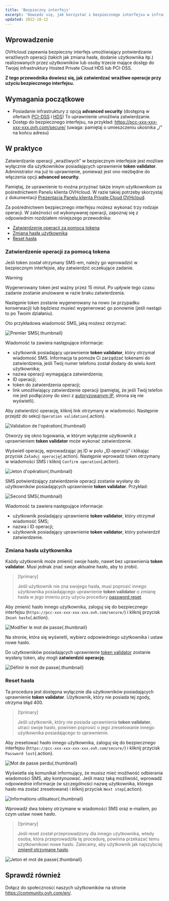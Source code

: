 ```yaml
---
title: 'Bezpieczny interfejs'
excerpt: 'Dowiedz się, jak korzystać z bezpiecznego interfejsu w infrastrukturach HDS lub PCI-DSS'
updated: 2022-10-12
---
```


## Wprowadzenie

OVHcloud zapewnia bezpieczny interfejs umożliwiający potwierdzanie wrażliwych operacji (takich jak zmiana hasła, dodanie użytkownika itp.) realizowanych przez użytkowników lub osoby trzecie mające dostęp do Twojej infrastruktury Hosted Private Cloud HDS lub PCI-DSS.

**Z tego przewodnika dowiesz się, jak zatwierdzać wrażliwe operacje przy użyciu bezpiecznego interfejsu.**

## Wymagania początkowe

- Posiadanie infrastruktury z opcją **advanced security** (dostępną w ofertach [PCI-DSS](https://www.ovhcloud.com/pl/enterprise/products/hosted-private-cloud/safety-compliance/sddc/) i [HDS](https://www.ovhcloud.com/pl/enterprise/products/hosted-private-cloud/safety-compliance/hds/)) To uprawnienie umożliwia zatwierdzanie.
- Dostęp do bezpiecznego interfejsu, na przykład: https://pcc-xxx-xxx-xxx-xxx.ovh.com/secure/ (uwaga: pamiętaj o umieszczeniu ukośnika „/” na końcu adresu)

## W praktyce

Zatwierdzanie operacji „wrażliwych” w bezpiecznym interfejsie jest możliwe wyłącznie dla użytkowników posiadających uprawnienie **token validator**. Administrator ma już to uprawnienie, ponieważ jest ono niezbędne do włączenia opcji **advanced security**. 

Pamiętaj, że uprawnienie to można przyznać także innym użytkownikom za pośrednictwem Panelu klienta OVHcloud. W razie takiej potrzeby skorzystaj z dokumentacji [Prezentacja Panelu klienta Private Cloud OVHcloud](/pages/hosted_private_cloud/hosted_private_cloud_powered_by_vmware/manager_ovh_private_cloud).

Za pośrednictwem bezpiecznego interfejsu możesz wykonać trzy rodzaje operacji. W zależności od wykonywanej operacji, zapoznaj się z odpowiednim rozdziałem niniejszego przewodnika:

- [Zatwierdzenie operacji za pomocą tokena](./#zatwierdzenie-operacji-za-pomoca-tokena)
- [Zmiana hasła użytkownika](./#zmiana-hasla-uzytkownika)
- [Reset hasła](./#reset-hasla)

### Zatwierdzenie operacji za pomocą tokena

Jeśli token został otrzymany SMS-em, należy go wprowadzić w bezpiecznym interfejsie, aby zatwierdzić oczekujące zadanie.

> [!warning]
>
> Wygenerowany token jest ważny przez 15 minut. Po upływie tego czasu zadanie zostanie anulowane w razie braku zatwierdzenia.
>
> Następnie token zostanie wygenerowany na nowo (w przypadku konserwacji) lub będziesz musieć wygenerować go ponownie (jeśli nastąpi to po Twoim działaniu).
>

Oto przykładowa wiadomość SMS, jaką możesz otrzymać:

![Premier SMS](images/SMS1.png){.thumbnail}

Wiadomość ta zawiera następujące informacje:

- użytkownik posiadający uprawnienie **token validator**, który otrzymał wiadomość SMS. Informacja ta pomoże Ci zarządzać tokenami do zatwierdzenia, jeśli Twój numer telefonu został dodany do wielu kont użytkownika;
- nazwa operacji wymagająca zatwierdzenia;
- ID operacji;
- token do zatwierdzenia operacji;
- link umożliwiający zatwierdzenie operacji (pamiętaj, że jeśli Twój telefon nie jest podłączony do sieci z [autoryzowanym IP](/pages/cloud/private-cloud/manager_ovh_private_cloud#bezpieczenstwo), strona się nie wyświetli).

Aby zatwierdzić operację, kliknij link otrzymany w wiadomości. Następnie przejdź do sekcji `Operation validation`{.action}.

![Validation de l'opération](images/operationValidation.png){.thumbnail}

Otworzy się okno logowania, w którym wyłącznie użytkownik z uprawnieniem **token validator** może wykonać zatwierdzenie.

Wyświetl operację, wprowadzając jej ID w polu „ID operacji” i klikając przycisk `Załaduj operację`{.action}. Następnie wprowadź token otrzymany w wiadomości SMS i kliknij `Confirm operation`{.action}.

![Jeton d'opération](images/operationIdAndToken.png){.thumbnail}

SMS potwierdzający zatwierdzenie operacji zostanie wysłany do użytkowników posiadających uprawnienie **token validator**. Przykład:

![Second SMS](images/SMS2.png){.thumbnail}

Wiadomość ta zawiera następujące informacje:

- użytkownik posiadający uprawnienie **token validator**, który otrzymał wiadomość SMS;
- nazwa i ID operacji;
- użytkownik posiadający uprawnienie **token validator**, który potwierdził zatwierdzenie.

### Zmiana hasła użytkownika

Każdy użytkownik może zmienić swoje hasło, nawet bez uprawnienia **token validator**. Musi jednak znać swoje aktualne hasło, aby to zrobić.

> [!primary]
>
> Jeśli użytkownik nie zna swojego hasła, musi poprosić innego użytkownika posiadającego uprawnienie **token validator** o zmianę hasła w jego imieniu przy użyciu procedury [password reset](./#reset-hasla).
> 

Aby zmienić hasło innego użytkownika, zaloguj się do bezpiecznego interfejsu (`https://pcc-xxx-xxx-xxx-xxx.ovh.com/secure/`) i kliknij przycisk `Zmień hasło`{.action}.

![Modifier le mot de passe](images/changePassword.png){.thumbnail}

Na stronie, która się wyświetli, wybierz odpowiedniego użytkownika i ustaw nowe hasło.

Do użytkowników posiadających uprawnienie [token validator](./#zatwierdzenie-operacji-za-pomoca-tokena) zostanie wysłany token, aby mogli **zatwierdzić operację**.

![Définir le mot de passe](images/defineNewPassword.png){.thumbnail}

### Reset hasła

Ta procedura jest dostępna wyłącznie dla użytkowników posiadających uprawnienie **token validator**. Użytkownik, który nie posiada tej zgody, otrzyma błąd 400.

> [!primary]
>
> Jeśli użytkownik, który nie posiada uprawnienia **token validator**, utraci swoje hasło, powinien poprosić o jego zresetowanie innego użytkownika posiadającego to uprawnienie.
> 

Aby zresetować hasło innego użytkownika, zaloguj się do bezpiecznego interfejsu (`https://pcc-xxx-xxx-xxx-xxx.ovh.com/secure/`) i kliknij przycisk `Password lost`{.action}.

![Mot de passe perdu](images/passwordLost.png){.thumbnail}

Wyświetla się komunikat informujący, że musisz mieć możliwość odbierania wiadomości SMS, aby kontynuować. Jeśli masz taką możliwość, wprowadź odpowiednie informacje (w szczególności nazwę użytkownika, którego hasło ma zostać zresetowane) i kliknij przycisk `Next step`{.action}.

![Informations utilisateur](images/infoUser.png){.thumbnail}

Wprowadź dwa tokeny otrzymane w wiadomości SMS oraz e-mailem, po czym ustaw nowe hasło.

> [!primary]
>
> Jeśli reset został przeprowadzony dla innego użytkownika, wtedy osoba, która przeprowadziła tę procedurę, powinna przekazać temu użytkownikowi nowe hasło. Zalecamy, aby użytkownik jak najszybciej [zmienił otrzymane hasło](./#zmiana-hasla-uzytkownika).
> 

![Jeton et mot de passe](images/tokenAndPassword.png){.thumbnail}

## Sprawdź również

Dołącz do społeczności naszych użytkowników na stronie <https://community.ovh.com/en/>.
